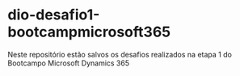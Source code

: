 # dio-desafio1-bootcampmicrosoft365
Neste repositório estão salvos os desafios realizados na etapa 1 do Bootcampo Microsoft Dynamics 365

